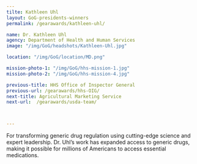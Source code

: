 ```yaml
---
tilte: Kathleen Uhl
layout: GoG-presidents-winners
permalink: /gearawards/kathleen-uhl/

name: Dr. Kathleen Uhl
agency: Department of Health and Human Services
image: "/img/GoG/headshots/Kathleen-Uhl.jpg"

location: "/img/GoG/location/MD.png"

mission-photo-1: "/img/GoG/hhs-mission-1.jpg"
mission-photo-2: "/img/GoG/hhs-mission-4.jpg"

previous-title: HHS Office of Inspector General
previous-url: /gearawards/hhs-OIG/
next-title: Agricultural Marketing Service
next-url:  /gearawards/usda-team/



---
```


For transforming generic drug regulation
using cutting-edge science and expert
leadership. Dr. Uhl’s work has expanded
access to generic drugs, making it possible
for millions of Americans to access essential
medications.
